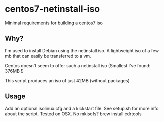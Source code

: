 # centos7-netinstall-iso
Minimal requirements for building a centos7 iso

## Why?

I'm used to install Debian using the netinstall iso. A lightweight iso of a few mb that can easily be transferred to a vm.

Centos doesn't seem to offer such a netinstall iso (Smallest I've found: 376MB !)

This script produces an iso of just 42MB (without packages)


## Usage

Add an optional isolinux.cfg and a kickstart file. See setup.sh for more info about the script. Tested on OSX. No mkisofs? brew install cdrtools
